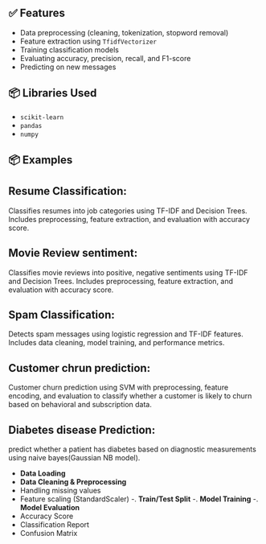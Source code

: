 
## ✅ Features

- Data preprocessing (cleaning, tokenization, stopword removal)
- Feature extraction using `TfidfVectorizer`
- Training classification models
- Evaluating accuracy, precision, recall, and F1-score
- Predicting on new messages

## 📦 Libraries Used

- `scikit-learn`
- `pandas`
- `numpy`

## 📦 Examples

## Resume Classification:
  Classifies resumes into job categories using TF-IDF and Decision Trees. Includes preprocessing, feature extraction, and evaluation with accuracy score.
## Movie Review sentiment:
  Classifies movie reviews into positive, negative sentiments using TF-IDF and Decision Trees. Includes preprocessing, feature extraction, and evaluation with accuracy score.

## Spam Classification: 
  Detects spam messages using logistic regression and TF-IDF features. Includes data cleaning, model training, and performance metrics.
## Customer chrun prediction:
   Customer churn prediction using SVM with preprocessing, feature encoding, and evaluation to classify whether a customer is likely to churn based on behavioral and subscription data.

## Diabetes disease Prediction: 
   predict whether a patient has diabetes based on diagnostic measurements using naive bayes(Gaussian NB model).
  - **Data Loading**
  - **Data Cleaning & Preprocessing**
   - Handling missing values
   - Feature scaling (StandardScaler)
-. **Train/Test Split**
-. **Model Training**
-. **Model Evaluation**
   - Accuracy Score
   - Classification Report
   - Confusion Matrix


